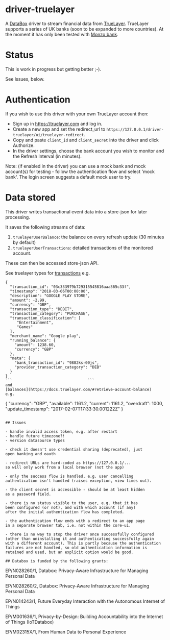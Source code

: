 # driver-truelayer

A [DataBox](https://www.databoxproject.uk) driver to stream financial data from [TrueLayer](https://truelayer.com). TrueLayer supports a series of UK banks (soon to be expanded to more countries). At the moment it has only been tested with [Monzo bank](http://monzo.com).


# Status

This is work in progress but getting better ;-).

See Issues, below.

# Authentication

If you wish to use this driver with your own TrueLayer account then:

- Sign up in https://truelayer.com and log in.
- Create a new app and set the redirect_url to `https://127.0.0.1/driver-truelayer/ui/truelayer-redirect`.
- Copy and paste `client_id` and `client_secret` into the driver and click Authorize.
- In the driver settings, choose the bank account you wish to monitor and the Refresh Interval (in minutes).

Note: (if enabled in the driver) you can use a mock bank and mock account(s)
for testing - follow the authentication flow and select 'mock bank'. 
The login screen suggests a default mock user to try.

# Data stored
This driver writes transactional event data into a store-json for later processing.

It saves the following streams of data:

1. `truelayerUserBalance`: the balance on every refresh update (30 minutes by default)
2. `truelayerUserTransactions`: detailed transactions of the monitored account.

These can then be accessed store-json API.

See truelayer types for 
[transactions](https://docs.truelayer.com/#retrieve-account-transactions)
e.g.
```
{
  "transaction_id": "03c333979b729315545816aaa365c33f",
  "timestamp": "2018-03-06T00:00:00",
  "description": "GOOGLE PLAY STORE",
  "amount": -2.99,
  "currency": "GBP",
  "transaction_type": "DEBIT",
  "transaction_category": "PURCHASE",
  "transaction_classification": [
     "Entertainment",
     "Games"
  ],
  "merchant_name": "Google play",
  "running_balance": {
    "amount": 1238.60, 
    "currency": "GBP"
  },
  "meta": {
    "bank_transaction_id": "9882ks-00js",
    "provider_transaction_category": "DEB"
  }
}
```								    ```
and
[balances](https://docs.truelayer.com/#retrieve-account-balance)
e.g. 
```
{
  "currency": "GBP",
  "available": 1161.2,
  "current": 1161.2,
  "overdraft": 1000,
  "update_timestamp": "2017-02-07T17:33:30.001222Z"
}
```

## Issues

- handle invalid access token, e.g. after restart
- handle future timezone?!
- version datasource types

- check it doesn't use credential sharing (deprecated), just 
open banking and oauth

- redirect URLs are hard-coded as https://127.0.0.1/... 
so will only work from a local browser (not the app)

- only the success flow is handled, e.g. user cancelling
authentication isn't handled (raises exception, view times out).

- the client secret is accessible - should be at least hidden
as a password field.

- there is no status visible to the user, e.g. that it has 
been configured (or not), and with which account (if any) 
after the initial authentication flow has completed.

- the authentication flow ends with a redirect to an app page
in a separate browser tab, i.e. not within the core-ui.

- there is no way to stop the driver once successfully configured
(other than uninstalling it and authenticating successfully again
with a different account). This is partly because the authentication
failures are not handled, so old authentication information is
retained and used, but an explicit option would be good.

## Databox is funded by the following grants:

```
EP/N028260/1, Databox: Privacy-Aware Infrastructure for Managing Personal Data

EP/N028260/2, Databox: Privacy-Aware Infrastructure for Managing Personal Data

EP/N014243/1, Future Everyday Interaction with the Autonomous Internet of Things

EP/M001636/1, Privacy-by-Design: Building Accountability into the Internet of Things (IoTDatabox)

EP/M02315X/1, From Human Data to Personal Experience

```
